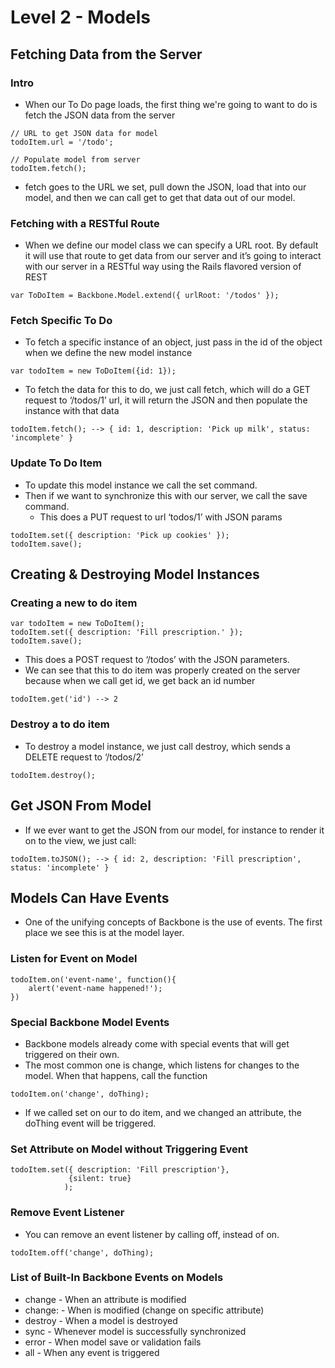 # Level 2 - Models

## Fetching Data from the Server

### Intro 

* When our To Do page loads, the first thing we're going to want to do is fetch the JSON data from the server

```
// URL to get JSON data for model
todoItem.url = '/todo';

// Populate model from server
todoItem.fetch();
```

* fetch goes to the URL we set, pull down the JSON, load that into our model, and then we can call get to get that data out of our model.

### Fetching with a RESTful Route

* When we define our model class we can specify a URL root. By default it will use that route to get data from our server and it’s going to interact with our server in a RESTful way using the Rails flavored version of REST

```
var ToDoItem = Backbone.Model.extend({ urlRoot: '/todos' });
```

### Fetch Specific To Do 

* To fetch a specific instance of an object, just pass in the id of the object when we define the new model instance

```
var todoItem = new ToDoItem({id: 1});
```

* To fetch the data for this to do, we just call fetch, which will do a GET request to ‘/todos/1’ url, it will return the JSON and then populate the instance with that data

```
todoItem.fetch(); --> { id: 1, description: 'Pick up milk', status: 'incomplete' }
```

### Update To Do Item

* To update this model instance we call the set command. 
* Then if we want to synchronize this with our server, we call the save command.
	* This does a PUT request to url ‘todos/1’ with JSON params

```
todoItem.set({ description: 'Pick up cookies' });
todoItem.save();
```

## Creating & Destroying Model Instances

### Creating a new to do item

```
var todoItem = new ToDoItem();
todoItem.set({ description: 'Fill prescription.' });
todoItem.save();
```

* This does a POST request to ‘/todos’ with the JSON parameters. 
* We can see that this to do item was properly created on the server because when we call get id, we get back an id number

```
todoItem.get('id') --> 2
```

### Destroy a to do item

* To destroy a model instance, we just call destroy, which sends a DELETE request to ‘/todos/2’

```
todoItem.destroy();
```

## Get JSON From Model

* If we ever want to get the JSON from our model, for instance to render it on to the view, we just call:

```
todoItem.toJSON(); --> { id: 2, description: 'Fill prescription', status: 'incomplete' }
```

## Models Can Have Events

* One of the unifying concepts of Backbone is the use of events. The first place we see this is at the model layer.

### Listen for Event on Model

```
todoItem.on('event-name', function(){
    alert('event-name happened!');
})
```

### Special Backbone Model Events

* Backbone models already come with special events that will get triggered on their own. 
* The most common one is change, which listens for changes to the model. When that happens, call the function

```
todoItem.on('change', doThing);
```

* If we called set on our to do item, and we changed an attribute, the doThing event will be triggered.

### Set Attribute on Model without Triggering Event

```
todoItem.set({ description: 'Fill prescription'}, 
             {silent: true}
            );
```

### Remove Event Listener

* You can remove an event listener by calling off, instead of on.

```
todoItem.off('change', doThing);
```

### List of Built-In Backbone Events on Models

* change - When an attribute is modified
* change: <attr> - When <attr> is modified (change on specific attribute)
* destroy - When a model is destroyed
* sync - Whenever model is successfully synchronized
* error - When model save or validation fails
* all - When any event is triggered